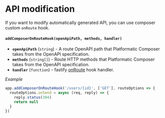 # API modification

If you want to modify automatically generated API, you can use composer custom `onRoute` hook.

#### `addComposerOnRouteHook(openApiPath, methods, handler)`

- **`openApiPath`** (`string`) - A route OpenAPI path that Platformatic Composer takes from the OpenAPI specification.
- **`methods`** (`string[]`) - Route HTTP methods that Platformatic Composer takes from the OpenAPI specification.
- **`handler`** (`function`) - fastify [onRoute](https://www.fastify.io/docs/latest/Reference/Hooks/#onroute) hook handler.

_Example_

```js
app.addComposerOnRouteHook('/users/{id}', ['GET'], routeOptions => {
  routeOptions.onSend = async (req, reply) => {
    reply.status(304)
    return null
  }
})
```
